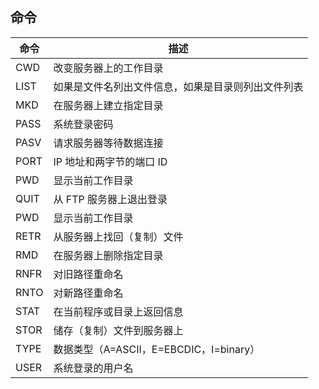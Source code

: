 ## 命令

| 命令| 描述 |
| ---- | ---- |
| CWD <dir path> | 改变服务器上的工作目录 |
| LIST <name> |  如果是文件名列出文件信息，如果是目录则列出文件列表 |
| MKD <directory> | 在服务器上建立指定目录 |
| PASS <password> | 系统登录密码 |
| PASV   | 请求服务器等待数据连接 |
| PORT <address> | IP 地址和两字节的端口 ID |
| PWD   | 显示当前工作目录 |
| QUIT   | 从 FTP 服务器上退出登录 |
| PWD   | 显示当前工作目录 |
| RETR <filename> | 从服务器上找回（复制）文件 |
| RMD <directory> | 在服务器上删除指定目录 |
| RNFR <old path> | 对旧路径重命名 |
| RNTO <new path> | 对新路径重命名 |
| STAT <directory> | 在当前程序或目录上返回信息 |
| STOR <filename> | 储存（复制）文件到服务器上 |
| TYPE <data type> | 数据类型（A=ASCII，E=EBCDIC，I=binary）|
| USER <username> | 系统登录的用户名    |
